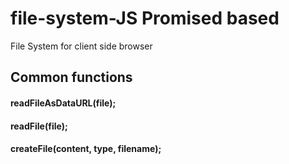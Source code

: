 # file-system-JS Promised based
File System for client side browser 

## Common functions
#### readFileAsDataURL(file);
#### readFile(file);
#### createFile(content, type, filename); 
